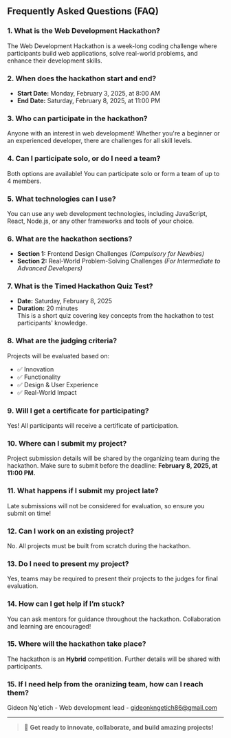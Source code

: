 ## Frequently Asked Questions (FAQ)

### 1. What is the Web Development Hackathon?
The Web Development Hackathon is a week-long coding challenge where participants build web applications, solve real-world problems, and enhance their development skills.

### 2. When does the hackathon start and end?
- **Start Date:** Monday, February 3, 2025, at 8:00 AM  
- **End Date:** Saturday, February 8, 2025, at 11:00 PM  

### 3. Who can participate in the hackathon?
Anyone with an interest in web development! Whether you're a beginner or an experienced developer, there are challenges for all skill levels.

### 4. Can I participate solo, or do I need a team?
Both options are available! You can participate solo or form a team of up to 4 members.

### 5. What technologies can I use?
You can use any web development technologies, including JavaScript, React, Node.js, or any other frameworks and tools of your choice.

### 6. What are the hackathon sections?
- **Section 1:** Frontend Design Challenges *(Compulsory for Newbies)*  
- **Section 2:** Real-World Problem-Solving Challenges *(For Intermediate to Advanced Developers)*  

### 7. What is the Timed Hackathon Quiz Test?
- **Date:** Saturday, February 8, 2025  
- **Duration:** 20 minutes  
This is a short quiz covering key concepts from the hackathon to test participants' knowledge.

### 8. What are the judging criteria?
Projects will be evaluated based on:
- ✅ Innovation
- ✅ Functionality
- ✅ Design & User Experience
- ✅ Real-World Impact

### 9. Will I get a certificate for participating?
Yes! All participants will receive a certificate of participation.

### 10. Where can I submit my project?
Project submission details will be shared by the organizing team during the hackathon. Make sure to submit before the deadline: **February 8, 2025, at 11:00 PM.**

### 11. What happens if I submit my project late?
Late submissions will not be considered for evaluation, so ensure you submit on time!

### 12. Can I work on an existing project?
No. All projects must be built from scratch during the hackathon.

### 13. Do I need to present my project?
Yes, teams may be required to present their projects to the judges for final evaluation.

### 14. How can I get help if I’m stuck?
You can ask mentors for guidance throughout the hackathon. Collaboration and learning are encouraged!

### 15. Where will the hackathon take place?
The hackathon is an **Hybrid** competition. Further details will be shared with participants.

### 15. If I need help from the oranizing team, how can I reach them? 
Gideon Ng'etich - Web development lead - gideonkngetich86@gmail.com

---

> 🚀 **Get ready to innovate, collaborate, and build amazing projects!**
